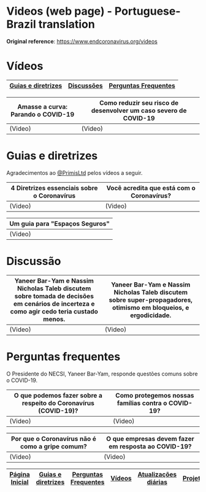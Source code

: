 # Videos (web page) - Portuguese-Brazil translation
**Original reference**: https://www.endcoronavirus.org/videos

# Vídeos
| [Guias e diretrizes]() | [Discussões]() | [Perguntas Frequentes]() |
| --- | --- | --- |



| **Amasse a curva: Parando o COVID-19** | **Como reduzir seu risco de desenvolver um caso severo de COVID-19** |
| --- | --- |
| (Video) | (Video) |

# Guias e diretrizes

Agradecimentos ao [@PrimisLtd]() pelos vídeos a seguir.

| **4 Diretrizes essenciais sobre o Coronavírus** | **Você acredita que está com o Coronavírus?** |
| --- | --- |
| (Video) | (Video) |

| **Um guia para "Espaços Seguros"** |
| --- |
| (Video) |

# Discussão

| Yaneer Bar-Yam e Nassim Nicholas Taleb discutem sobre tomada de decisões em cenários de incerteza e como agir cedo teria custado menos. | Yaneer Bar-Yam e Nassim Nicholas Taleb discutem sobre super-propagadores, otimismo em bloqueios, e ergodicidade. |
| --- | --- |
| (Video) | (Video) |

# Perguntas frequentes

O Presidente do NECSI, Yaneer Bar-Yam, responde questões comuns sobre o COVID-19.

| **O que podemos fazer sobre a respeito do Coronavírus (COVID-19)?** | **Como protegemos nossas famílias contra o COVID-19?** |
| --- | --- |
| (Video) | (Video) |

| **Por que o Coronavírus não é como a gripe comum?** | **O que empresas devem fazer em resposta ao COVID-19?** |
| --- | --- |
| (Video) | (Video) |

| [Página Inicial]() | [Guias e diretrizes]() | [Perguntas Frequentes]() | [Vídeos]() | [Atualizações diárias]() | [Projetos]() | [Sobre nós]() |
| --- | --- | --- | --- | --- | --- | --- |
